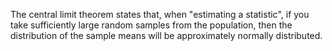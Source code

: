 The central limit theorem states that, when "estimating a statistic", if you take sufficiently large random samples from the population, then the distribution of the sample means will be approximately normally distributed.
